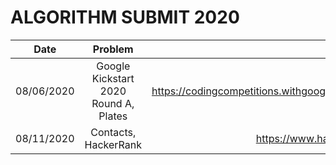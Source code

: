 # ALGORITHM SUBMIT 2020

| Date        | Problem           | URL  |
| ------------- |:-------------:| :-----:|
| 08/06/2020    | Google Kickstart 2020 Round A, Plates | https://codingcompetitions.withgoogle.com/kickstart/round/000000000019ffc7/00000000001d40bb |
| 08/11/2020    | Contacts, HackerRank | https://www.hackerrank.com/challenges/contacts/problem |


